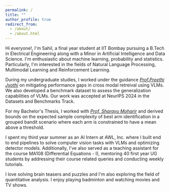 ```yaml
---
permalink: /
title: ""
author_profile: true
redirect_from: 
  - /about/
  - /about.html
---
```


Hi everyone!, I'm Sahil, a final year student at IIT Bombay pursuing a B.Tech in Electrical Engineering along with a Minor in Artificial Intelligence and Data Science. I'm enthusiastic about machine learning, probability and statistics. Particularly, I'm interested in the fields of Natural Language Processing, Multimodal Learning and Reinforcement Learning.

During my undergraduate studies, I worked under the guidance *[Prof.Preethi Jyothi](https://www.cse.iitb.ac.in/~pjyothi/)* on mitigating performance gaps in cross modal retreival using VLMs. We also developed a benchmark dataset to assess the generalization capabilities of VLMs. Our work was accepted at NeurIPS 2024 in the Datasets and Benchmarks Track.

For my Bachelor's Thesis, I worked with *[Prof. Sharayu Moharir](https://sites.google.com/view/sharayu-homepage/home)* and derived bounds on the expected sample complexity of best arm identification in a grouped bandit scenario where each arm is constrained to have a mean above a threshold.

 I spent my third year summer as an AI Intern at AWL, Inc. where I built end to end pipelines to solve computer vision tasks with VLMs and optimizing detector models. Additionally, I've also served as a teaching assistant for the course MA108 (Differential Equations - I), mentoring 40 first year UG students by addressing their course related queries and conducting weekly tutorials.

I love solving brain teasers and puzzles and I'm also exploring the field of quantitative analysis. I enjoy playing badminton and watching movies and TV shows.
